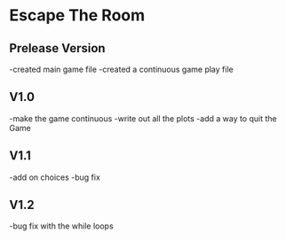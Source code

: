 # Escape The Room

## Prelease Version
-created main game file
-created a continuous game play file

## V1.0
-make the game continuous
-write out all the plots
-add a way to quit the Game

## V1.1
-add on choices
-bug fix

## V1.2
-bug fix with the while loops
